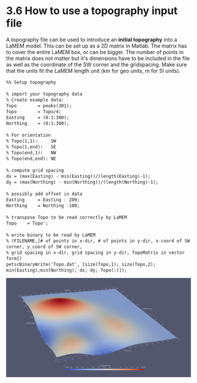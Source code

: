 # 3.6 How to use a topography input file

A topography file can be used to introduce an **initial topography** into a LaMEM model. This can be set up as a 2D matrix in Matlab. The matrix has to cover the entire LaMEM box, or can be bigger. The number of points in the matrix does not matter but it's dimensions have to be included in the file as well as the coordinate of the SW corner and the gridspacing. Make sure that the units fit the LaMEM length unit (km for geo units, m for SI units).

```
%% Setup topography

% import your topography data
% Create example data:
Topo        = peaks(301);
Topo        = Topo/4;
Easting     = (0:1:300);
Northing    = (0:1:300);

% For orientation
% Topo(1,1):     SW
% Topo(1,end):   SE
% Topo(end,1):   NW
% Topo(end,end): NE

% compute grid spacing
dx = (max(Easting) - min(Easting))/(length(Easting)-1);
dy = (max(Northing) - min(Northing))/(length(Northing)-1);

% possibly add offset in data
Easting     = Easting - 200;
Northing    = Northing -100;

% transpose Topo to be read correctly by LaMEM
Topo    = Topo';

% write binary to be read by LaMEM
% (FILENAME,[# of points in x-dir, # of points in y-dir, x-coord of SW corner, y_coord of SW corner,
% grid spacing in x-dir, grid spacing in y-dir, TopoMatrix in vector form])
petscBinaryWrite('Topo.dat', [size(Topo,1); size(Topo,2); min(Easting);min(Northing); dx; dy; Topo(:)]);
```

![TopoFromFile](../assets/Pictures/TopoFromFile.png)
